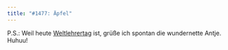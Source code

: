 ```yaml
---
title: "#1477: Äpfel"
---
```


P.S.: 
Weil heute <a href="http://www.fonflatter.de/kalender">Weltlehrertag</a> ist, grüße ich spontan die wundernette Antje. Huhuu!

